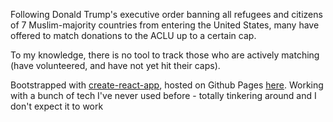 Following Donald Trump's executive order banning all refugees and citizens of 7 Muslim-majority countries from entering the United States, many have offered to match donations to the ACLU up to a certain cap.

To my knowledge, there is no tool to track those who are actively matching (have volunteered, and have not yet hit their caps).

Bootstrapped with [create-react-app](https://github.com/facebookincubator/create-react-app/), hosted on Github Pages [here](https://lukebelliveau.github.io/aclu-matchers/). Working with a bunch of tech I've never used before - totally tinkering around and I don't expect it to work
